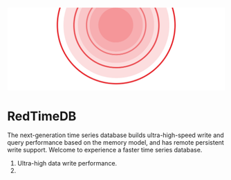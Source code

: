 <!--
 * @Author: gitsrc
 * @Date: 2022-04-02 14:21:40
 * @LastEditors: gitsrc
 * @LastEditTime: 2022-04-02 17:06:50
 * @FilePath: /RedTimeDB/README.md
-->

<p align="center">
<img 
    src="./docs/logo.png" 
    border="0" alt="RedTimeDB" />
</p>

# RedTimeDB
The next-generation time series database builds ultra-high-speed write and query performance based on the memory model, and has remote persistent write support. Welcome to experience a faster time series database.

1. Ultra-high data write performance.
2. 
